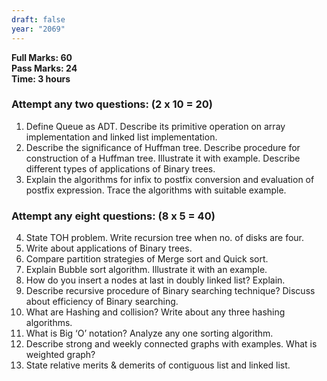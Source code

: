 ```yaml
---
draft: false
year: "2069"
---
```


**Full Marks: 60**\
**Pass Marks: 24**\
**Time: 3 hours**

### Attempt any two questions: (2 x 10 = 20)

1. Define Queue as ADT. Describe its primitive operation on array implementation and linked list implementation.
2. Describe the significance of Huffman tree. Describe procedure for construction of a Huffman tree. Illustrate it with example. Describe different types of applications of Binary trees.
3. Explain the algorithms for infix to postfix conversion and evaluation of postfix expression. Trace the algorithms with suitable example.

### Attempt any eight questions: (8 x 5 = 40)

4.  State TOH problem. Write recursion tree when no. of disks are four.
5.  Write about applications of Binary trees.
6.  Compare partition strategies of Merge sort and Quick sort.
7.  Explain Bubble sort algorithm. Illustrate it with an example.
8.  How do you insert a nodes at last in doubly linked list? Explain.
9.  Describe recursive procedure of Binary searching technique? Discuss about efficiency of Binary searching.
10. What are Hashing and collision? Write about any three hashing algorithms.
11. What is Big ‘O’ notation? Analyze any one sorting algorithm.
12. Describe strong and weekly connected graphs with examples. What is weighted graph?
13. State relative merits & demerits of contiguous list and linked list.
